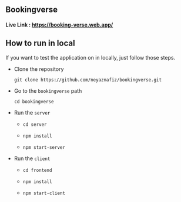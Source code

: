 ## Bookingverse
#### Live Link : https://booking-verse.web.app/

## How to run in local
If you want to test the application on in locally, just follow those steps.

- Clone the repository
  ```
  git clone https://github.com/neyaznafiz/bookingverse.git
  ```

- Go to the `bookingverse` path
  ```
  cd bookingverse
  ```
 
- Run the `server`
  - ```
    cd server
    ```
  - ```
    npm install
    ```
  - ```
    npm start-server
    ```

- Run the `client`
  - ```
    cd frontend
    ```
  - ```
    npm install
    ```
  - ```
    npm start-client
    ```